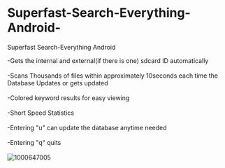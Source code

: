 # Superfast-Search-Everything-Android-
Superfast Search-Everything Android

-Gets the internal and external(if there is one) sdcard ID automatically
<br><br>
-Scans Thousands of files within approximately 10seconds each time the Database Updates or gets updated
<br><br>
-Colored keyword results for easy viewing
<br><br>
-Short Speed Statistics
<br><br>
-Entering "u" can update the database anytime needed
<br><br>
-Entering "q" quits
<br><br>
![1000647005](https://github.com/user-attachments/assets/c6b5594c-8dbe-459f-bc90-fd9f4be3b748)
